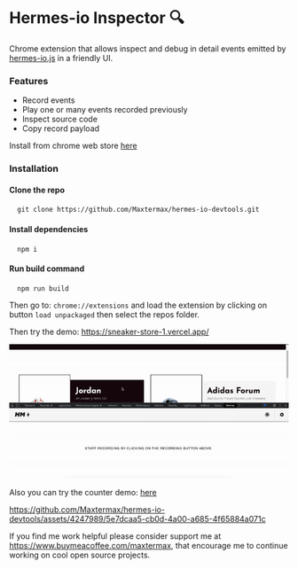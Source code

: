 # Hermes-io Inspector 🔍
Chrome extension that allows inspect and debug in detail events emitted by [hermes-io.js](https://www.npmjs.com/package/hermes-io#get-started) in a friendly UI.
### Features
 - Record events
 - Play one or many events recorded previously
 - Inspect source code
 - Copy record payload
  
 Install from chrome web store [here](https://chrome.google.com/webstore/detail/hermes-io/pjdkgcpikfmkncldipldmimanfkpeedm?hl=en)
 ### Installation

 #### Clone the repo 
 ```
   git clone https://github.com/Maxtermax/hermes-io-devtools.git
 ```
 #### Install dependencies  
 ```
   npm i
 ```
 #### Run build command
 
 ```
   npm run build
 ```
Then go to: ```chrome://extensions``` and load the extension by clicking on button ```load unpackaged``` then select the repos folder.

Then try the demo: https://sneaker-store-1.vercel.app/ 

![Demo](demo.gif)

Also you can try the counter demo: [here](https://stackblitz.com/~/github.com/Maxtermax/hermes-io-counter-demo)



https://github.com/Maxtermax/hermes-io-devtools/assets/4247989/5e7dcaa5-cb0d-4a00-a685-4f65884a071c




If you find me work helpful please consider support me at https://www.buymeacoffee.com/maxtermax, that encourage me to continue working on cool open source projects.
